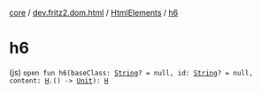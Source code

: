 [core](../../index.md) / [dev.fritz2.dom.html](../index.md) / [HtmlElements](index.md) / [h6](./h6.md)

# h6

(js) `open fun h6(baseClass: `[`String`](https://kotlinlang.org/api/latest/jvm/stdlib/kotlin/-string/index.html)`? = null, id: `[`String`](https://kotlinlang.org/api/latest/jvm/stdlib/kotlin/-string/index.html)`? = null, content: `[`H`](../-h/index.md)`.() -> `[`Unit`](https://kotlinlang.org/api/latest/jvm/stdlib/kotlin/-unit/index.html)`): `[`H`](../-h/index.md)